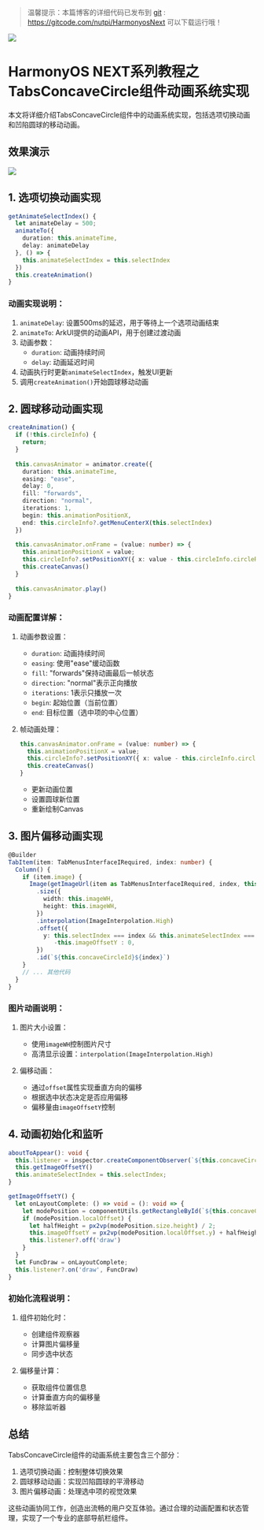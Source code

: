 > 温馨提示：本篇博客的详细代码已发布到 [git](https://gitcode.com/nutpi/HarmonyosNext) : https://gitcode.com/nutpi/HarmonyosNext 可以下载运行哦！

![](../images/img_ebd152fa.png)
# HarmonyOS NEXT系列教程之 TabsConcaveCircle组件动画系统实现

本文将详细介绍TabsConcaveCircle组件中的动画系统实现，包括选项切换动画和凹陷圆球的移动动画。
## 效果演示

![](../images/img_e3a9fa89.png)
## 1. 选项切换动画实现

```typescript
getAnimateSelectIndex() {
  let animateDelay = 500;
  animateTo({
    duration: this.animateTime,
    delay: animateDelay
  }, () => {
    this.animateSelectIndex = this.selectIndex
  })
  this.createAnimation()
}
```

### 动画实现说明：
1. `animateDelay`: 设置500ms的延迟，用于等待上一个选项动画结束
2. `animateTo`: ArkUI提供的动画API，用于创建过渡动画
3. 动画参数：
   - `duration`: 动画持续时间
   - `delay`: 动画延迟时间
4. 动画执行时更新`animateSelectIndex`，触发UI更新
5. 调用`createAnimation()`开始圆球移动动画

## 2. 圆球移动动画实现

```typescript
createAnimation() {
  if (!this.circleInfo) {
    return;
  }
  
  this.canvasAnimator = animator.create({
    duration: this.animateTime,
    easing: "ease",
    delay: 0,
    fill: "forwards",
    direction: "normal",
    iterations: 1,
    begin: this.animationPositionX,
    end: this.circleInfo?.getMenuCenterX(this.selectIndex)
  })
  
  this.canvasAnimator.onFrame = (value: number) => {
    this.animationPositionX = value;
    this.circleInfo?.setPositionXY({ x: value - this.circleInfo.circleRadius })
    this.createCanvas()
  }
  
  this.canvasAnimator.play()
}
```

### 动画配置详解：
1. 动画参数设置：
   - `duration`: 动画持续时间
   - `easing`: 使用"ease"缓动函数
   - `fill`: "forwards"保持动画最后一帧状态
   - `direction`: "normal"表示正向播放
   - `iterations`: 1表示只播放一次
   - `begin`: 起始位置（当前位置）
   - `end`: 目标位置（选中项的中心位置）

2. 帧动画处理：
   ```typescript
   this.canvasAnimator.onFrame = (value: number) => {
     this.animationPositionX = value;
     this.circleInfo?.setPositionXY({ x: value - this.circleInfo.circleRadius })
     this.createCanvas()
   }
   ```
   - 更新动画位置
   - 设置圆球新位置
   - 重新绘制Canvas

## 3. 图片偏移动画实现

```typescript
@Builder
TabItem(item: TabMenusInterfaceIRequired, index: number) {
  Column() {
    if (item.image) {
      Image(getImageUrl(item as TabMenusInterfaceIRequired, index, this.selectIndex))
        .size({
          width: this.imageWH,
          height: this.imageWH,
        })
        .interpolation(ImageInterpolation.High)
        .offset({
          y: this.selectIndex === index && this.animateSelectIndex === index ? 
             -this.imageOffsetY : 0,
        })
        .id(`${this.concaveCircleId}${index}`)
    }
    // ... 其他代码
  }
}
```

### 图片动画说明：
1. 图片大小设置：
   - 使用`imageWH`控制图片尺寸
   - 高清显示设置：`interpolation(ImageInterpolation.High)`

2. 偏移动画：
   - 通过`offset`属性实现垂直方向的偏移
   - 根据选中状态决定是否应用偏移
   - 偏移量由`imageOffsetY`控制

## 4. 动画初始化和监听

```typescript
aboutToAppear(): void {
  this.listener = inspector.createComponentObserver(`${this.concaveCircleId}0`)
  this.getImageOffsetY()
  this.animateSelectIndex = this.selectIndex;
}

getImageOffsetY() {
  let onLayoutComplete: () => void = (): void => {
    let modePosition = componentUtils.getRectangleById(`${this.concaveCircleId}0`)
    if (modePosition.localOffset) {
      let halfHeight = px2vp(modePosition.size.height) / 2;
      this.imageOffsetY = px2vp(modePosition.localOffset.y) + halfHeight;
      this.listener?.off('draw')
    }
  }
  let FuncDraw = onLayoutComplete;
  this.listener?.on('draw', FuncDraw)
}
```

### 初始化流程说明：
1. 组件初始化时：
   - 创建组件观察器
   - 计算图片偏移量
   - 同步选中状态

2. 偏移量计算：
   - 获取组件位置信息
   - 计算垂直方向的偏移量
   - 移除监听器

## 总结

TabsConcaveCircle组件的动画系统主要包含三个部分：
1. 选项切换动画：控制整体切换效果
2. 圆球移动动画：实现凹陷圆球的平滑移动
3. 图片偏移动画：处理选中项的视觉效果

这些动画协同工作，创造出流畅的用户交互体验。通过合理的动画配置和状态管理，实现了一个专业的底部导航栏组件。
